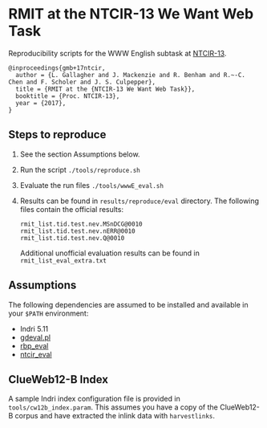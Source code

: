 # RMIT at the NTCIR-13 We Want Web Task

Reproducibility scripts for the WWW English subtask at [NTCIR-13][ntcir].

    @inproceedings{gmb+17ntcir,
      author = {L. Gallagher and J. Mackenzie and R. Benham and R.~-C. Chen and F. Scholer and J. S. Culpepper},
      title = {RMIT at the {NTCIR-13 We Want Web Task}},
      booktitle = {Proc. NTCIR-13},
      year = {2017},
    }

[ntcir]: http://research.nii.ac.jp/ntcir/workshop/OnlineProceedings13/NTCIR/toc_ntcir.html


## Steps to reproduce

1. See the section Assumptions below.
2. Run the script `./tools/reproduce.sh`
3. Evaluate the run files `./tools/wwwE_eval.sh`
4. Results can be found in `results/reproduce/eval` directory. The following
   files contain the official results:

    ```
    rmit_list.tid.test.nev.MSnDCG@0010
    rmit_list.tid.test.nev.nERR@0010
    rmit_list.tid.test.nev.Q@0010
    ```

    Additional unofficial evaluation results can be found in
    `rmit_list_eval_extra.txt`


## Assumptions

The following dependencies are assumed to be installed and available in your
`$PATH` environment:

* Indri 5.11
* [gdeval.pl][gdeval]
* [rbp\_eval][rbp_eval]
* [ntcir\_eval][ntcireval]

[gdeval]: http://trec.nist.gov/data/web/12/gdeval.pl
[rbp_eval]: http://people.eng.unimelb.edu.au/ammoffat/rbp_eval-0.2.tar.gz
[ntcireval]: http://research.nii.ac.jp/ntcir/tools/NTCIREVAL.161017.tar.gz


## ClueWeb12-B Index

A sample Indri index configuration file is provided in
`tools/cw12b_index.param`. This assumes you have a copy of the ClueWeb12-B
corpus and have extracted the inlink data with `harvestlinks`.
